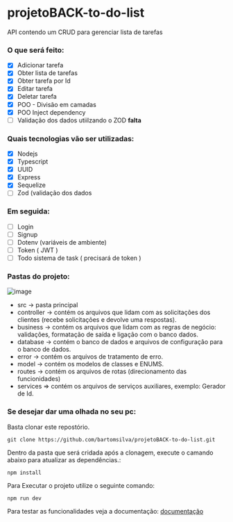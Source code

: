 # projetoBACK-to-do-list

API contendo um CRUD para gerenciar lista de tarefas

### O que será feito:
- [x] Adicionar tarefa
- [x] Obter lista de tarefas
- [x] Obter tarefa por Id
- [x] Editar tarefa
- [x] Deletar tarefa
- [x] POO - Divisão em camadas
- [x] POO Inject dependency
- [ ] Validação dos dados utiilzando o ZOD **falta**

### Quais tecnologias vão ser utilizadas:

- [x] Nodejs
- [x] Typescript
- [x] UUID
- [x] Express
- [x] Sequelize
- [ ] Zod (validação dos dados
 
### Em seguida:
- [ ] Login
- [ ] Signup
- [ ] Dotenv (variáveis de ambiente)
- [ ] Token ( JWT )
- [ ] Todo sistema de task ( precisará de token )

### Pastas do projeto:

![image](https://github.com/bartomsilva/projetoBACK-to-do-list/assets/106079184/ba3f6984-083d-495f-af28-fcbd34d46f14)

- src -> pasta principal
- controller -> contém os arquivos que lidam com as solicitações dos clientes (recebe solicitações e devolve uma respostas).
- business -> contém os arquivos que lidam com as regras de negócio: validações, formatação de saída e ligação com o banco dados.
- database -> contém o banco de dados e arquivos de configuração para o banco de dados.
- error -> contém os arquivos de tratamento de erro.
- model -> contém os modelos de classes e ENUMS.
- routes -> contém os arquivos de rotas (direcionamento das funcionidades)
- services => contém os arquivos de serviços auxiliares, exemplo: Gerador de Id.

### Se desejar dar uma olhada no seu pc:

Basta clonar este repostório.
```
git clone https://github.com/bartomsilva/projetoBACK-to-do-list.git
```

Dentro da pasta que será cridada após a clonagem, execute o camando abaixo para atualizar as dependências.:
```bash
npm install
```

Para Executar o projeto utilize o seguinte comando:
```
npm run dev
```

Para testar as funcionalidades veja a documentação:
<a href="https://documenter.getpostman.com/view/26149268/2s9YRGxUYT">documentação</v>





